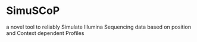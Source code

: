 # SimuSCoP
a novel tool to reliably Simulate Illumina Sequencing data based on position and Context dependent Profiles
